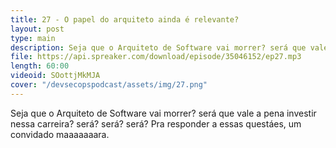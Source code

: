 ```yaml
---
title: 27 - O papel do arquiteto ainda é relevante?
layout: post
type: main
description: Seja que o Arquiteto de Software vai morrer? será que vale a pena investir nessa carreira? será? será? será? Pra responder a essas questáes, um convidado maaaaaaara.
file: https://api.spreaker.com/download/episode/35046152/ep27.mp3
length: 60:00
videoid: SOottjMkMJA
cover: "/devsecopspodcast/assets/img/27.png"
---
```


Seja que o Arquiteto de Software vai morrer? será que vale a pena investir nessa carreira? será? será? será? Pra responder a essas questáes, um convidado maaaaaaara.